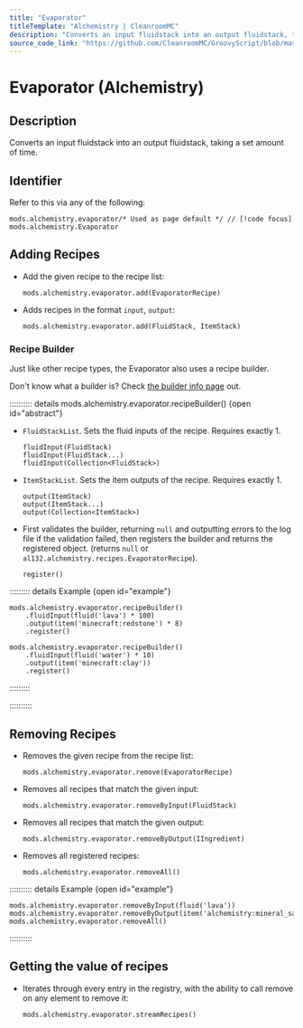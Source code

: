 ```yaml
---
title: "Evaporator"
titleTemplate: "Alchemistry | CleanroomMC"
description: "Converts an input fluidstack into an output fluidstack, taking a set amount of time."
source_code_link: "https://github.com/CleanroomMC/GroovyScript/blob/master/src/main/java/com/cleanroommc/groovyscript/compat/mods/alchemistry/Evaporator.java"
---
```


# Evaporator (Alchemistry)

## Description

Converts an input fluidstack into an output fluidstack, taking a set amount of time.

## Identifier

Refer to this via any of the following:

```groovy:no-line-numbers {1}
mods.alchemistry.evaporator/* Used as page default */ // [!code focus]
mods.alchemistry.Evaporator
```


## Adding Recipes

- Add the given recipe to the recipe list:

    ```groovy:no-line-numbers
    mods.alchemistry.evaporator.add(EvaporatorRecipe)
    ```

- Adds recipes in the format `input`, `output`:

    ```groovy:no-line-numbers
    mods.alchemistry.evaporator.add(FluidStack, ItemStack)
    ```


### Recipe Builder

Just like other recipe types, the Evaporator also uses a recipe builder.

Don't know what a builder is? Check [the builder info page](../../getting_started/builder.md) out.

:::::::::: details mods.alchemistry.evaporator.recipeBuilder() {open id="abstract"}
- `FluidStackList`. Sets the fluid inputs of the recipe. Requires exactly 1.

    ```groovy:no-line-numbers
    fluidInput(FluidStack)
    fluidInput(FluidStack...)
    fluidInput(Collection<FluidStack>)
    ```

- `ItemStackList`. Sets the item outputs of the recipe. Requires exactly 1.

    ```groovy:no-line-numbers
    output(ItemStack)
    output(ItemStack...)
    output(Collection<ItemStack>)
    ```

- First validates the builder, returning `null` and outputting errors to the log file if the validation failed, then registers the builder and returns the registered object. (returns `null` or `al132.alchemistry.recipes.EvaporatorRecipe`).

    ```groovy:no-line-numbers
    register()
    ```

::::::::: details Example {open id="example"}
```groovy:no-line-numbers
mods.alchemistry.evaporator.recipeBuilder()
    .fluidInput(fluid('lava') * 100)
    .output(item('minecraft:redstone') * 8)
    .register()

mods.alchemistry.evaporator.recipeBuilder()
    .fluidInput(fluid('water') * 10)
    .output(item('minecraft:clay'))
    .register()
```

:::::::::

::::::::::

## Removing Recipes

- Removes the given recipe from the recipe list:

    ```groovy:no-line-numbers
    mods.alchemistry.evaporator.remove(EvaporatorRecipe)
    ```

- Removes all recipes that match the given input:

    ```groovy:no-line-numbers
    mods.alchemistry.evaporator.removeByInput(FluidStack)
    ```

- Removes all recipes that match the given output:

    ```groovy:no-line-numbers
    mods.alchemistry.evaporator.removeByOutput(IIngredient)
    ```

- Removes all registered recipes:

    ```groovy:no-line-numbers
    mods.alchemistry.evaporator.removeAll()
    ```

:::::::::: details Example {open id="example"}
```groovy:no-line-numbers
mods.alchemistry.evaporator.removeByInput(fluid('lava'))
mods.alchemistry.evaporator.removeByOutput(item('alchemistry:mineral_salt'))
mods.alchemistry.evaporator.removeAll()
```

::::::::::

## Getting the value of recipes

- Iterates through every entry in the registry, with the ability to call remove on any element to remove it:

    ```groovy:no-line-numbers
    mods.alchemistry.evaporator.streamRecipes()
    ```
